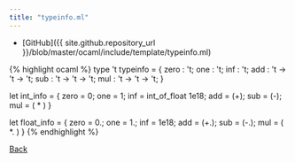 ```yaml
---
title: "typeinfo.ml"
---
```

- [GitHub]({{ site.github.repository_url }}/blob/master/ocaml/include/template/typeinfo.ml)

{% highlight ocaml %}
type 't typeinfo =
  { zero : 't;
    one  : 't;
    inf  : 't;
    add  : 't -> 't -> 't;
    sub  : 't -> 't -> 't;
    mul  : 't -> 't -> 't; }

let int_info =
  { zero = 0;
    one  = 1;
    inf  = int_of_float 1e18;
    add  = (+);
    sub  = (-);
    mul  = ( * ) }

let float_info =
  { zero = 0.;
    one  = 1.;
    inf  = 1e18;
    add  = (+.);
    sub  = (-.);
    mul  = ( *. ) }
{% endhighlight %}

[Back](../..)

